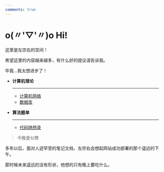 ```yaml
---
comments: true
---
```

# o(〃'▽'〃)o Hi!

这里是左宗右的空间！

希望这里的内容越来越多，有什么好的提议请告诉我。

毕竟...我太想进步了！

<div class="grid cards" markdown>

-  **计算机理论**

    ---
   
    - [计算机网络](计算机理论/计算机网络/index.md)
    - [数据库](计算机理论/数据库/index.md)

</div>


<div class="grid cards" markdown>

-  **算法题单**

    ---
    - [代码随想录](算法题/代码随想录/index.md)

</div>

>今晚食乜嘢 

多年以后，面对人迹罕至的笔记文档，左宗右会想起网站成功部署的那个遥远的下午。

那时候未来遥远的没有形状，他想的只有晚上要吃什么。